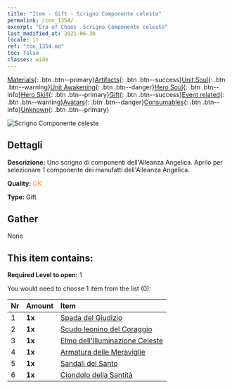 ```yaml
---
title: "Item - Gift - Scrigno Componente celeste"
permalink: /con_1354/
excerpt: "Era of Chaos  Scrigno Componente celeste"
last_modified_at: 2021-06-30
locale: it
ref: "con_1354.md"
toc: false
classes: wide
---
```

 [Materials](/ItemsIT/){: .btn .btn--primary}[Artifacts](/ItemsIT/Artifacts/){: .btn .btn--success}[Unit Soul](/ItemsIT/UnitSoul/){: .btn .btn--warning}[Unit Awakening](/ItemsIT/UnitAwakening/){: .btn .btn--danger}[Hero Soul](/ItemsIT/HeroSoul/){: .btn .btn--info}[Hero Skill](/ItemsIT/HeroSkill/){: .btn .btn--primary}[Gift](/ItemsIT/Gift/){: .btn .btn--success}[Event related](/ItemsIT/Events/){: .btn .btn--warning}[Avatars](/ItemsIT/Avatars/){: .btn .btn--danger}[Consumables](/ItemsIT/Consumables/){: .btn .btn--info}[Unknown](/ItemsIT/Unknown/){: .btn .btn--primary}

 ![Scrigno Componente celeste](/images/t/i_906031.png)

## Dettagli
 **Descrizione:** Uno scrigno di componenti dell'Alleanza Angelica. Aprilo per selezionare 1 componente dei manufatti dell'Alleanza Angelica.

 **Quality:** <span style="color: #FF8C00">OK</span>

 **Type:** Gift

## Gather

  None

## This item contains:

 **Required Level to open:** 1

 You would need to choose 1 item from the list (0):

  | Nr | Amount |     Item    |
  |:---|:-------|:------------|
  | 1 |  **1x** | [Spada del Giudizio](/ItemsIT/art_150/) |  | 
  | 2 |  **1x** | [Scudo leonino del Coraggio](/ItemsIT/art_151/) |  | 
  | 3 |  **1x** | [Elmo dell'Illuminazione Celeste](/ItemsIT/art_152/) |  | 
  | 4 |  **1x** | [Armatura delle Meraviglie](/ItemsIT/art_153/) |  | 
  | 5 |  **1x** | [Sandali del Santo](/ItemsIT/art_154/) |  | 
  | 6 |  **1x** | [Ciondolo della Santità](/ItemsIT/art_155/) |  | 
